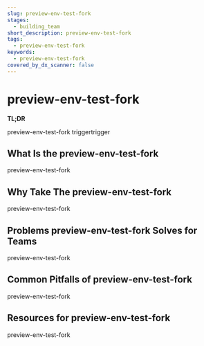 ```yaml
---
slug: preview-env-test-fork
stages:
  - building_team
short_description: preview-env-test-fork
tags:
  - preview-env-test-fork
keywords:
  - preview-env-test-fork
covered_by_dx_scanner: false
---
```


# preview-env-test-fork

**TL;DR**

preview-env-test-fork
triggertrigger

## What Is the preview-env-test-fork

preview-env-test-fork

## Why Take The preview-env-test-fork

preview-env-test-fork

## Problems preview-env-test-fork Solves for Teams

preview-env-test-fork

## Common Pitfalls of preview-env-test-fork

preview-env-test-fork

## Resources for preview-env-test-fork

preview-env-test-fork
